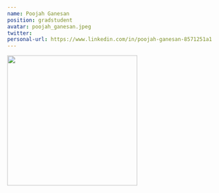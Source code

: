 ```yaml
---
name: Poojah Ganesan
position: gradstudent
avatar: poojah_ganesan.jpeg
twitter: 
personal-url: https://www.linkedin.com/in/poojah-ganesan-8571251a1
---
```


<img width="300" src="{{site.baseurl}}/images/people/{{page.avatar}}" data-action="zoom">

